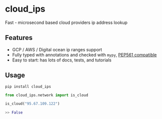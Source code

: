 # cloud_ips

Fast - microsecond based cloud providers ip address lookup

## Features

- GCP / AWS / Digital ocean ip ranges support
- Fully typed with annotations and checked with `mypy`, [PEP561 compatible](https://www.python.org/dev/peps/pep-0561/)
- Easy to start: has lots of docs, tests, and tutorials

## Usage

```shell
pip install cloud_ips
```

```python
from cloud_ips.network import is_cloud

is_cloud("95.67.109.122")

>> False
```
